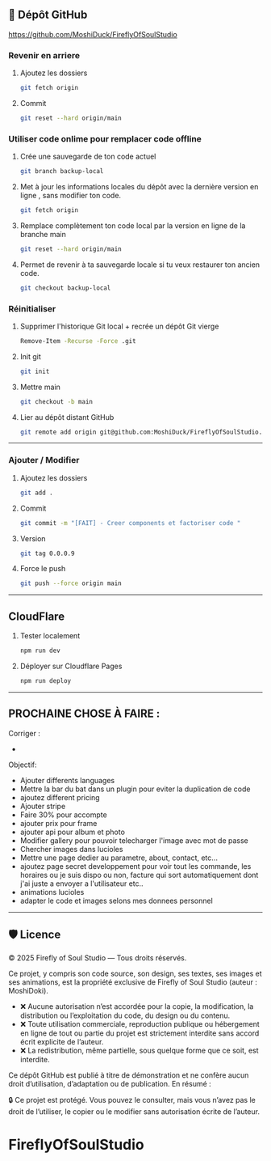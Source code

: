 ## 🔗 Dépôt GitHub

https://github.com/MoshiDuck/FireflyOfSoulStudio

### Revenir en arriere

1. Ajoutez les dossiers
    ```bash
    git fetch origin
    ```
2. Commit
    ```bash
    git reset --hard origin/main
    ```

### Utiliser code onlime pour remplacer code offline

1. Crée une sauvegarde de ton code actuel
    ```bash
    git branch backup-local
    ```
2. Met à jour les informations locales du dépôt avec la dernière version en ligne , sans modifier ton code.
    ```bash
    git fetch origin 
    ```
3. Remplace complètement ton code local par la version en ligne de la branche main
    ```bash
    git reset --hard origin/main 
    ```
4. Permet de revenir à ta sauvegarde locale si tu veux restaurer ton ancien code.
   ```bash
   git checkout backup-local
    ```

### Réinitialiser

1. Supprimer l'historique Git local + recrée un dépôt Git vierge
    ```bash
   Remove-Item -Recurse -Force .git
   ```

2. Init git
    ```bash       
   git init
   ```

3. Mettre main
   ```bash  
   git checkout -b main
   ```

4. Lier au dépôt distant GitHub
    ```bash
   git remote add origin git@github.com:MoshiDuck/FireflyOfSoulStudio.git
   ```
---

### Ajouter / Modifier

1. Ajoutez les dossiers
    ```bash
    git add .
    ```
2. Commit
    ```bash
    git commit -m "[FAIT] - Creer components et factoriser code "
    ```

3. Version
   ```bash
   git tag 0.0.0.9
   ```

4. Force le push
    ```bash
    git push --force origin main
    ```

---

## CloudFlare

1. Tester localement
    ```bash
    npm run dev
    ```
2. Déployer sur Cloudflare Pages
    ```bash
   npm run deploy
    ```

---

## PROCHAINE CHOSE À FAIRE :

Corriger :

-

Objectif:

- Ajouter differents languages
- Mettre la bar du bat dans un plugin pour eviter la duplication de code 
- ajoutez different pricing
- Ajouter stripe 
- Faire 30% pour accompte
- ajouter prix pour frame
- ajouter api pour album et photo
- Modifier gallery pour pouvoir telecharger l'image avec mot de passe
- Chercher images dans lucioles
- Mettre une page dedier au parametre, about, contact, etc... 
- ajoutez page secret developpement pour voir tout les commande, les horaires ou je suis dispo ou non, 
      facture qui sort automatiquement dont j'ai juste a envoyer a l'utilisateur etc.. 
- animations lucioles
- adapter le code et images selons mes donnees personnel 


---

## 🛡️ Licence

© 2025 Firefly of Soul Studio — Tous droits réservés.

Ce projet, y compris son code source, son design, ses textes, ses images et ses animations,
est la propriété exclusive de Firefly of Soul Studio (auteur : MoshiDoki).

- ❌ Aucune autorisation n’est accordée pour la copie, la modification, la distribution ou l’exploitation du code, du design ou du contenu.
- ❌ Toute utilisation commerciale, reproduction publique ou hébergement en ligne de tout ou partie du projet est strictement interdite sans accord écrit explicite de l’auteur.
- ❌ La redistribution, même partielle, sous quelque forme que ce soit, est interdite.

Ce dépôt GitHub est publié à titre de démonstration et ne confère aucun droit d’utilisation, d’adaptation ou de publication.
En résumé :

🔒 Ce projet est protégé. Vous pouvez le consulter, mais vous n’avez pas le droit de l’utiliser, le copier ou le modifier sans autorisation écrite de l’auteur.
# FireflyOfSoulStudio

